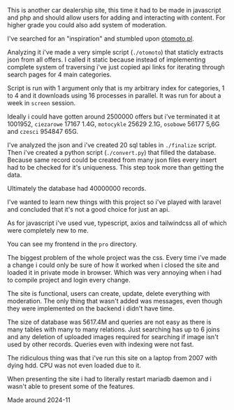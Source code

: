 This is another car dealership site, this time it had to be made in javascript and php and should allow users for adding and interacting with content. For higher grade you could also add system of moderation.

I've searched for an "inspiration" and stumbled upon [otomoto.pl](https://otomoto.pl).

Analyzing it i've made a very simple script (`./otomoto`) that staticly extracts json from all offers. I called it static because instead of implementing complete system of traversing i've just copied api links for iterating through search pages for 4 main categories.

Script is run with 1 argument only that is my arbitrary index for categories, 1 to 4 and it downloads using 16 processes in parallel. It was run for about a week in `screen` session.

Ideally i could have gotten around 2500000 offers but i've terminated it at 1001952, `ciezarowe` 17167 1.4G, `motocykle` 25629 2.1G, `osobowe` 56177 5,6G and `czesci` 954847 65G.

I've analyzed the json and i've created 20 sql tables in `./finalize` script. Then i've created a python script (`./convert.py`) that filled the database. Because same record could be created from many json files every insert had to be checked for it's uniqueness. This step took more than getting the data.

Ultimately the database had 40000000 records.

I've wanted to learn new things with this project so i've played with laravel and concluded that it's not a good choice for just an api.

As for javascript i've used vue, typescript, axios and tailwindcss all of which were completely new to me.

You can see my frontend in the `pro` directory.

The biggest problem of the whole project was the css. Every time i've made a change i could only be sure of how it worked when i closed the site and loaded it in private mode in browser. Which was very annoying when i had to compile project and login every change.

The site is functional, users can create, update, delete everything with moderation. The only thing that wasn't added was messages, even though they were implemented on the backend i didn't have time.

The size of database was 5617.4M and queries are not easy as there is many tables with many to many relations. Just searching has up to 6 joins and any deletion of uploaded images required for searching if image isn't used by other records. Queries even with indexing were not fast.

The ridiculous thing was that i've run this site on a laptop from 2007 with dying hdd. CPU was not even loaded due to it.

When presenting the site i had to literally restart mariadb daemon and i wasn't able to present some of the features.

Made around 2024-11
